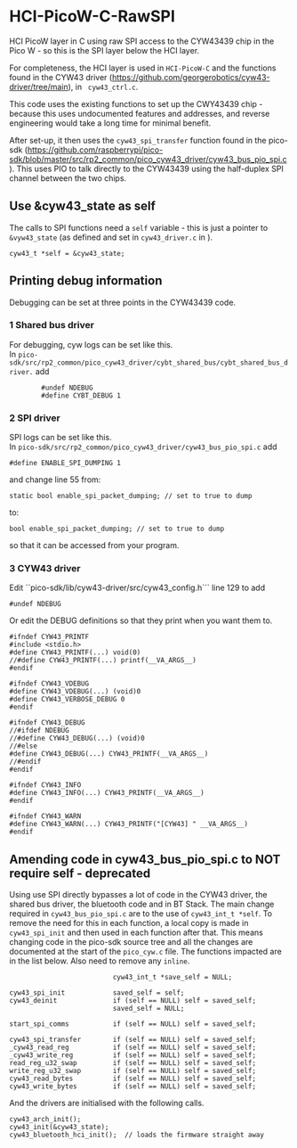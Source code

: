 # HCI-PicoW-C-RawSPI
HCI PicoW layer in C using raw SPI access to the CYW43439 chip in the Pico W - so this is the SPI layer below the HCI layer.   

For completeness, the HCI layer is used in ```HCI-PicoW-C``` and the functions found in the CYW43 driver (https://github.com/georgerobotics/cyw43-driver/tree/main), in ``` cyw43_ctrl.c```.

This code uses the existing functions to set up the CWY43439 chip - because this uses undocumented features and addresses, and reverse engineering would take a long time for minimal benefit.   

After set-up, it then uses the ```cyw43_spi_transfer``` function found in the pico-sdk (https://github.com/raspberrypi/pico-sdk/blob/master/src/rp2_common/pico_cyw43_driver/cyw43_bus_pio_spi.c). This uses PIO to talk directly to the CYW43439 using the half-duplex SPI channel between the two chips.   

## Use &cyw43_state as self ##

The calls to SPI functions need a ```self``` variable - this is just a pointer to ```&vyw43_state``` (as defined and set in ```cyw43_driver.c``` in ).  
```
cyw43_t *self = &cyw43_state;
```

## Printing debug information ##

Debugging can be set at three points in the CYW43439 code.


### 1 Shared bus driver ###

For debugging, cyw logs can be set like this.   
In ```pico-sdk/src/rp2_common/pico_cyw43_driver/cybt_shared_bus/cybt_shared_bus_driver.``` add
```
        #undef NDEBUG
        #define CYBT_DEBUG 1
```

### 2 SPI driver ###

SPI logs can be set like this.   
In ```pico-sdk/src/rp2_common/pico_cyw43_driver/cyw43_bus_pio_spi.c``` add

```
#define ENABLE_SPI_DUMPING 1
```

and change line 55 from:

```
static bool enable_spi_packet_dumping; // set to true to dump
```

to:
    
```
bool enable_spi_packet_dumping; // set to true to dump
```

so that it can be accessed from your program.   

### 3 CYW43 driver ###

Edit ``pico-sdk/lib/cyw43-driver/src/cyw43_config.h``` line 129 to add

```
#undef NDEBUG
```

Or edit the DEBUG definitions so that they print when you want them to.

```
#ifndef CYW43_PRINTF
#include <stdio.h>
#define CYW43_PRINTF(...) void(0)     
//#define CYW43_PRINTF(...) printf(__VA_ARGS__)
#endif

#ifndef CYW43_VDEBUG
#define CYW43_VDEBUG(...) (void)0
#define CYW43_VERBOSE_DEBUG 0
#endif

#ifndef CYW43_DEBUG
//#ifdef NDEBUG
//#define CYW43_DEBUG(...) (void)0
//#else
#define CYW43_DEBUG(...) CYW43_PRINTF(__VA_ARGS__)
//#endif
#endif

#ifndef CYW43_INFO
#define CYW43_INFO(...) CYW43_PRINTF(__VA_ARGS__)
#endif

#ifndef CYW43_WARN
#define CYW43_WARN(...) CYW43_PRINTF("[CYW43] " __VA_ARGS__)
#endif
```


## Amending code in cyw43_bus_pio_spi.c to NOT require self - deprecated ##

Using use SPI directly bypasses a lot of code in the CYW43 driver, the shared bus driver, the bluetooth code and in BT Stack.  The main change required in ```cyw43_bus_pio_spi.c``` are to the use of ```cyw43_int_t *self```.    To remove the need for this in each function, a local copy is made in ```cyw43_spi_init``` and then used in each function after that.   This means changing code in the pico-sdk source tree and all the changes are documented at the start of the ```pico_cyw.c``` file.   The functions impacted are in the list below.   Also need to remove any ```inline```.    

```
                          cyw43_int_t *save_self = NULL;

cyw43_spi_init            saved_self = self;
cyw43_deinit              if (self == NULL) self = saved_self;
                          saved_self = NULL;

start_spi_comms           if (self == NULL) self = saved_self;

cyw43_spi_transfer        if (self == NULL) self = saved_self;
_cyw43_read_reg           if (self == NULL) self = saved_self; 
_cyw43_write_reg          if (self == NULL) self = saved_self;
read_reg_u32_swap         if (self == NULL) self = saved_self;
write_reg_u32_swap        if (self == NULL) self = saved_self;
cyw43_read_bytes          if (self == NULL) self = saved_self;
cyw43_write_bytes         if (self == NULL) self = saved_self;
```

And the drivers are initialised with the following calls.   

```
cyw43_arch_init();
cyw43_init(&cyw43_state);
cyw43_bluetooth_hci_init();  // loads the firmware straight away
```
